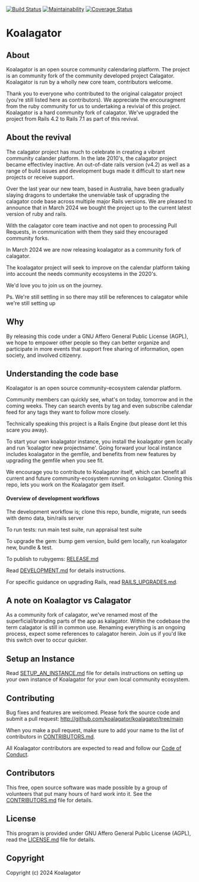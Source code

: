 [![Build Status](https://github.com/koalagator/koalagator/actions/workflows/test.yaml/badge.svg)](https://github.com/koalagator/koalagator/actions/workflows/test.yaml)
[![Maintainability](https://api.codeclimate.com/v1/badges/ebc339bb7a91acaafeba/maintainability)](https://codeclimate.com/github/koalagator/koalagator/maintainability)
[![Coverage Status](https://coveralls.io/repos/github/koalagator/koalagator/badge.svg?branch=main)](https://coveralls.io/github/koalagator/koalagator?branch=main)


Koalagator
=========

About
-----

Koalagator is an open source community calendaring platform.
The project is an community fork of the community developed project Calagator.
Koalagator is run by a wholly new core team, contributors welcome.

Thank you to everyone who contributed to the original calagator project (you're still listed here as contributors).
We appreciate the encouragment from the ruby community for us to undertaking a revivial of this project.
Koalagator is a hard community fork of calagator. We've upgraded the project from Rails 4.2 to Rails 7.1 as part of this revival.

About the revival
-----------------

The calagator project has much to celebrate in creating a vibrant community calander platform.
In the late 2010's, the calagator project became effectivley inactive. An out-of-date rails version (v4.2) as well as a range of build issues and development bugs made it difficult to start new projects or receive support.

Over the last year our new team, based in Australia, have been gradually slaying dragons to undertake the unenviable task of upgrading the calagator code base across multiple major Rails versions. We are pleased to announce that in March 2024 we bought the project up to the current latest version of ruby and rails. 

With the calagator core team inactive and not open to processing Pull Requests, in communication with them they said they encouraged community forks. 

In March 2024 we are now releasing koalagator as a community fork of calagator.

The koalagator project will seek to improve on the calendar platform taking into account the needs community ecosystems in the 2020's.

We'd love you to join us on the journey.

Ps. We're still settling in so there may still be references to calagator while we're still setting up

Why
---

By releasing this code under a GNU Affero General Public License (AGPL), we hope to empower other people so they can better organize and participate in more events that support free sharing of information, open society, and involved citizenry.

Understanding the code base
---------------------------
Koalagator is an open source community-ecosystem calendar platform.

Community members can quickly see, what's on today, tomorrow and in the coming weeks.
They can search events by tag and even subscribe calendar feed for any tags they want to follow more closely.

Technically speaking this project is a Rails Engine (but please dont let this scare you away).

To start your own koalagator instance, you install the koalagator gem locally and run 'koalagtor new projectname'.
Going forward your local instance includes koalagator in the gemfile, and benefits from new features by upgrading the gemfile when you see fit.

We encourage you to contribute to Koalagator itself, which can benefit all current and future community-ecosystem running on kolagator. Cloning this repo, lets you work on the Koalagator gem itself. 

#### Overview of development workflows

The development workflow is; clone this repo, bundle, migrate, run seeds with demo data, bin/rails server

To run tests: run main test suite, run appraisal test suite

To upgrade the gem: bump gem version, build gem locally, run koalagator new, bundle & test.

To publish to rubygems: [RELEASE.md](https://github.com/koalagator/koalagator/blob/main/RELEASE.md)

Read [DEVELOPMENT.md](http://github.com/koalagator/koalagator/blob/main/DEVELOPMENT.md) for details instructions.

For specific guidance on upgrading Rails, read [RAILS_UPGRADES.md](http://github.com/koalagator/koalagator/blob/main/RAILS_UPGRADES.md).

## A note on Koalagtor vs Calagator

As a community fork of calagator, we've renamed most of the superficial/branding parts of the app as kalagator.
Within the codebase the term calagator is still in common use. Renaming everything is an ongoing process, expect some references to calagator herein. Join us if you'd like this switch over to occur quicker.

Setup an Instance
-----------------

Read [SETUP_AN_INSTANCE.md](http://github.com/koalagator/koalagator/blob/main/INSTALL.md) file for details instructions on setting up your own instance of Koalagator for your own local community ecosystem.

Contributing
------------

Bug fixes and features are welcomed. Please fork the source code and submit a pull request: <http://github.com/koalagator/koalagator/tree/main>

When you make a pull request, make sure to add your name to the list of contributors in [CONTRIBUTORS.md](http://github.com/koalagator/koalagator/blob/main/CONTRIBUTORS.md).

All Koalagator contributors are expected to read and follow our [Code of Conduct](https://github.com/koalagator/koalagator/blob/main/CODE_OF_CONDUCT.md).

Contributors
------------

This free, open source software was made possible by a group of volunteers that put many hours of hard work into it. See the [CONTRIBUTORS.md](http://github.com/koalagator/koalagator/blob/main/CONTRIBUTORS.md) file for details.


License
-------

This program is provided under GNU Affero General Public License (AGPL), read the [LICENSE.md](http://github.com/koalagator/koalagator/blob/main/LICENSE.md) file for details.


Copyright
---------

Copyright (c) 2024 Koalagator
